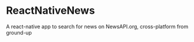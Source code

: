 # ReactNativeNews
A react-native app to search for news on NewsAPI.org, cross-platform from ground-up
